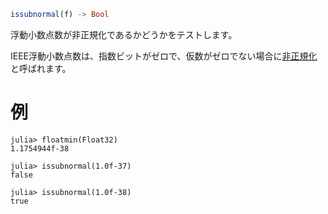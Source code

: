 ```julia
issubnormal(f) -> Bool
```

浮動小数点数が非正規化であるかどうかをテストします。

IEEE浮動小数点数は、指数ビットがゼロで、仮数がゼロでない場合に[非正規化](https://en.wikipedia.org/wiki/Subnormal_number)と呼ばれます。

# 例

```jldoctest
julia> floatmin(Float32)
1.1754944f-38

julia> issubnormal(1.0f-37)
false

julia> issubnormal(1.0f-38)
true
```
